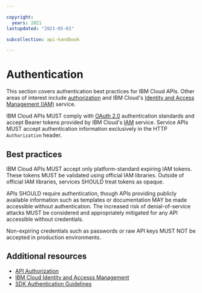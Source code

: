 ```yaml
---

copyright:
  years: 2021
lastupdated: "2021-05-01"

subcollection: api-handbook

---
```


# Authentication

This section covers authentication best practices for IBM Cloud APIs.  Other areas of interest include [authorization](/docs/api-handbook?topic=api-handbook-authorization) and IBM Cloud's [Identity and Access Management (IAM)](/docs/account?topic=account-iamoverview) service.  

IBM Cloud APIs MUST comply with [OAuth 2.0](https://oauth.net/2/) authentication standards and accept Bearer tokens provided by IBM Cloud's [IAM](https://cloud.ibm.com/iam/overview) service. Service APIs MUST accept authentication information exclusively in the HTTP `Authorization` header.

## Best practices
IBM Cloud APIs MUST accept only platform-standard expiring IAM tokens.  These tokens MUST be validated using official IAM libraries. Outside of official IAM libraries, services SHOULD treat tokens as opaque.

APIs SHOULD require authentication, though APIs providing publicly available information such as templates or documentation MAY be made accessible without authentication.  The increased risk of denial-of-service attacks MUST be considered and appropriately mitigated for any API accessible without credentials.

Non-expiring credentials such as passwords or raw API keys MUST NOT be accepted in production environments.


## Additional resources

* [API Authorization](/docs/api-handbook?topic=api-handbook-authorization)
* [IBM Cloud Identity and Accesss Management](/docs/account?topic=account-iamoverview)
* [SDK Authentication Guidelines](https://github.com/IBM/ibm-cloud-sdk-common#authentication)

